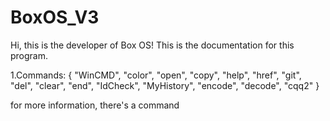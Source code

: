 # BoxOS_V3

Hi, this is the developer of Box OS!
This is the documentation for this program.

1.Commands:
{ "WinCMD", "color", "open", "copy", "help", "href", "git", "del", "clear", "end", "IdCheck", "MyHistory", "encode", "decode", "cqq2" }

for more information, there's a command <help> 